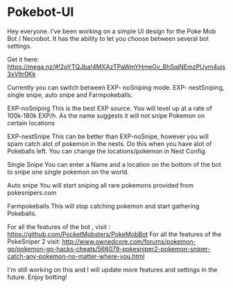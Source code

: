 # Pokebot-UI
Hey everyone. I've been working on a simple UI design for the Poke Mob Bot / Necrobot. It has the ability to let you choose between several bot settings. 

Get it here: https://mega.nz/#!2pYTQJba!4MXAzTPaWmYHmeGv_BhSqjNEmzPUym4ujs3xVltr0Kk


Currently you can switch between EXP- noSniping mode. EXP- nestSniping, single snipe, auto snipe and Farmpokeballs.

EXP-noSniping
This is the best EXP source. You will level up at a rate of 100k-180k EXP/h. As the name suggests it will not snipe Pokemon on certain locations

EXP-nestSnipe
This can be better than EXP-noSnipe, however you will spam catch alot of pokemon in the nests. Do this when you have alot of Pokeballs left. You can change the locations/pokemon in Nest Config.

Single Snipe
You can enter a Name and a location on the bottom of the bot to snipe one single pokemon on the world.

Auto snipe
You will start sniping all rare pokemons provided from pokesnipers.com

Farmpokeballs
This will stop catching pokemon and start gathering Pokeballs.

For all the features of the bot , visit : https://github.com/PocketMobsters/PokeMobBot
For all the features of the PokeSniper 2 visit: http://www.ownedcore.com/forums/pokemon-go/pokemon-go-hacks-cheats/566079-pokesniper2-pokemon-sniper-catch-any-pokemon-no-matter-where-you.html

I'm still working on this and I will update more features and settings in the future. 
Enjoy botting!
